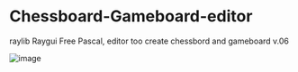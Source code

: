 # Chessboard-Gameboard-editor
raylib Raygui Free Pascal, editor too create chessbord and gameboard v.06

![image](https://github.com/user-attachments/assets/164b5ace-b99b-48d8-8de9-f3b480d07268)


